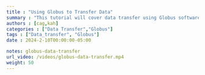 ```yaml
---
title : "Using Globus to Transfer Data"
summary : "This tutorial will cover data transfer using Globus software."
authors : [cag,kah]
categories : ["Data Transfer","Globus"]
tags : ["Data_transfer", "Globus"]
date : 2024-2-10T00:00:00-05:00

notes: globus-data-transfer
url_video: /videos/globus-data-transfer.mp4
weight: 50
---
```

